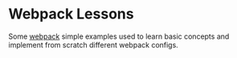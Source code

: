 # Webpack Lessons

Some [webpack](https://webpack.js.org/) simple examples used to learn basic concepts and implement from scratch different webpack configs.
